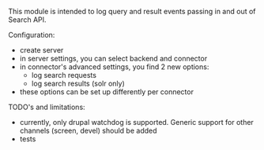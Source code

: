 This module is intended to log query and result events passing in and out of Search API.

Configuration:
- create server
- in server settings, you can select backend and connector
- in connector's advanced settings, you find 2 new options:
    - log search requests
    - log search results (solr only)
- these options can be set up differently per connector


TODO's and limitations:
- currently, only drupal watchdog is supported. Generic support for other channels (screen, devel) should be added
- tests